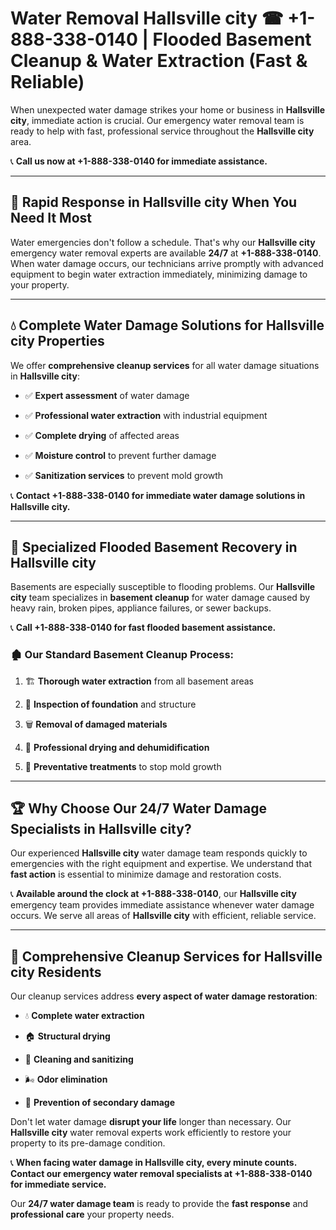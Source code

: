 # Water Removal Hallsville city ☎ +1-888-338-0140 | Flooded Basement Cleanup & Water Extraction (Fast & Reliable)

When unexpected water damage strikes your home or business in **Hallsville city**, immediate action is crucial. Our emergency water removal team is ready to help with fast, professional service throughout the **Hallsville city** area. 

📞 **Call us now at +1-888-338-0140 for immediate assistance.**
---
## 🚀 Rapid Response in Hallsville city When You Need It Most
Water emergencies don't follow a schedule. That's why our **Hallsville city** emergency water removal experts are available **24/7** at **+1-888-338-0140**. When water damage occurs, our technicians arrive promptly with advanced equipment to begin water extraction immediately, minimizing damage to your property.
---
## 💧 Complete Water Damage Solutions for Hallsville city Properties
We offer **comprehensive cleanup services** for all water damage situations in **Hallsville city**:
- ✅ **Expert assessment** of water damage  
- ✅ **Professional water extraction** with industrial equipment  
- ✅ **Complete drying** of affected areas  
- ✅ **Moisture control** to prevent further damage  
- ✅ **Sanitization services** to prevent mold growth  
📞 **Contact +1-888-338-0140 for immediate water damage solutions in Hallsville city.**
---
## 🌊 Specialized Flooded Basement Recovery in Hallsville city
Basements are especially susceptible to flooding problems. Our **Hallsville city** team specializes in **basement cleanup** for water damage caused by heavy rain, broken pipes, appliance failures, or sewer backups. 
📞 **Call +1-888-338-0140 for fast flooded basement assistance.**
### 🏚️ Our Standard Basement Cleanup Process:
1. 🏗️ **Thorough water extraction** from all basement areas  
2. 🔎 **Inspection of foundation** and structure  
3. 🗑️ **Removal of damaged materials**  
4. 💨 **Professional drying and dehumidification**  
5. 🚫 **Preventative treatments** to stop mold growth  
---
## 🏆 Why Choose Our 24/7 Water Damage Specialists in Hallsville city?
Our experienced **Hallsville city** water damage team responds quickly to emergencies with the right equipment and expertise. We understand that **fast action** is essential to minimize damage and restoration costs.
📞 **Available around the clock at +1-888-338-0140**, our **Hallsville city** emergency team provides immediate assistance whenever water damage occurs. We serve all areas of **Hallsville city** with efficient, reliable service.
---
## 🧹 Comprehensive Cleanup Services for Hallsville city Residents
Our cleanup services address **every aspect of water damage restoration**:
- 💧 **Complete water extraction**  
- 🏠 **Structural drying**  
- 🧼 **Cleaning and sanitizing**  
- 🌬️ **Odor elimination**  
- 🚫 **Prevention of secondary damage**  
Don't let water damage **disrupt your life** longer than necessary. Our **Hallsville city** water removal experts work efficiently to restore your property to its pre-damage condition.
📞 **When facing water damage in Hallsville city, every minute counts. Contact our emergency water removal specialists at +1-888-338-0140 for immediate service.**
Our **24/7 water damage team** is ready to provide the **fast response** and **professional care** your property needs.
